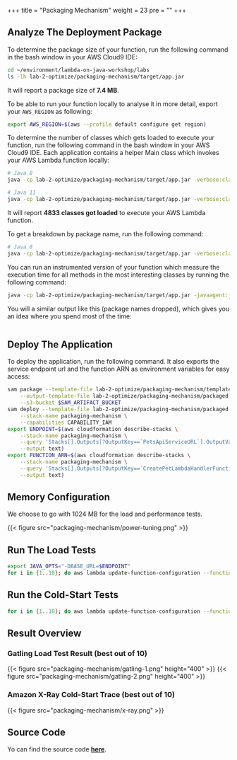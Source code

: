 +++
title = "Packaging Mechanism"
weight = 23
pre = ""
+++

## Analyze The Deployment Package

To determine the package size of your function, run the following command in the bash window in your AWS Cloud9 IDE:

```bash
cd ~/environment/lambda-on-java-workshop/labs
ls -lh lab-2-optimize/packaging-mechanism/target/app.jar
```

It will report a package size of **7.4 MB**.

To be able to run your function locally to analyse it in more detail, export your `AWS_REGION` as following:

```bash
export AWS_REGION=$(aws --profile default configure get region)
```

To determine the number of classes which gets loaded to execute your function, run the following command in the bash window in your AWS Cloud9 IDE. Each application contains a helper Main class which invokes your AWS Lambda function locally:

```bash
# Java 8
java -cp lab-2-optimize/packaging-mechanism/target/app.jar -verbose:class com.aws.samples.petclinic.Main | grep '\[Loaded' | wc -l
```

```bash
# Java 11
java -cp lab-2-optimize/packaging-mechanism/target/app.jar -verbose:class com.aws.samples.petclinic.Main | grep '\[class,load\]' | wc -l
```

It will report **4833 classes got loaded** to execute your AWS Lambda function.

To get a breakdown by package name, run the following command:

```bash
# Java 8
java -cp lab-2-optimize/packaging-mechanism/target/app.jar -verbose:class com.aws.samples.petclinic.Main | grep '\[Loaded' | grep '.jar\]' | sed 's/\[Loaded \([^A-Z]*\)[\$A-Za-z0-9]* from .*\]/\1/g' | sort | uniq -c | sort
```

You can run an instrumented version of your function which measure the execution time for all methods in the most interesting classes by running the following command:

```bash
java -cp lab-2-optimize/packaging-mechanism/target/app.jar -javaagent:java-instrumentation-1.0-SNAPSHOT.jar=instrumentation.cfg com.aws.samples.petclinic.Main
```

You will a similar output like this (package names dropped), which gives you an idea where you spend most of the time:

```bash

```

## Deploy The Application

To deploy the application, run the following command. It also exports the service endpoint url and the function ARN as environment variables for easy access:

```bash
sam package --template-file lab-2-optimize/packaging-mechanism/template.yaml \
    --output-template-file lab-2-optimize/packaging-mechanism/packaged.yaml \
    --s3-bucket $SAM_ARTIFACT_BUCKET
sam deploy --template-file lab-2-optimize/packaging-mechanism/packaged.yaml \
    --stack-name packaging-mechanism \
    --capabilities CAPABILITY_IAM
export ENDPOINT=$(aws cloudformation describe-stacks \
    --stack-name packaging-mechanism \
    --query 'Stacks[].Outputs[?OutputKey==`PetsApiServiceURL`].OutputValue' \
    --output text)
export FUNCTION_ARN=$(aws cloudformation describe-stacks \
    --stack-name packaging-mechanism \
    --query 'Stacks[].Outputs[?OutputKey==`CreatePetLambdaHandlerFunction`].OutputValue' \
    --output text)
```

## Memory Configuration

We choose to go with 1024 MB for the load and performance tests.

{{< figure src="packaging-mechanism/power-tuning.png" >}}

## Run The Load Tests

```bash
export JAVA_OPTS="-DBASE_URL=$ENDPOINT"
for i in {1..10}; do aws lambda update-function-configuration --function-name $FUNCTION_ARN --environment "Variables={TABLE_NAME=$PETS_TABLE,BUCKET_NAME=$PETS_BUCKET,KeyName1=KeyValue$i}"; gatling.sh --simulations-folder lab-2-optimize/packaging-mechanism/src/test/scala --simulation LoadTest --run-description "packaging-mechanism-run-$i"; done
```

## Run the Cold-Start Tests

```bash
for i in {1..10}; do aws lambda update-function-configuration --function-name $FUNCTION_ARN --environment "Variables={TABLE_NAME=$PETS_TABLE,BUCKET_NAME=$PETS_BUCKET,KeyName1=KeyValue$i}"; curl -i -X POST -d '{"name": "Max", "type": "dog", "birthday": "2010-11-03", "medicalRecord": "bla bla bla"}' $ENDPOINT/pet; done
```

## Result Overview

### Gatling Load Test Result (best out of 10)

{{< figure src="packaging-mechanism/gatling-1.png" height="400" >}}
{{< figure src="packaging-mechanism/gatling-2.png" height="400" >}}

### Amazon X-Ray Cold-Start Trace (best out of 10)

{{< figure src="packaging-mechanism/x-ray.png" >}}

## Source Code

Yo can find the source code **[here](https://github.com/muellerc/lambda-on-java-workshop/tree/master/labs/lab-2-optimize/packaging-mechanism)**.
